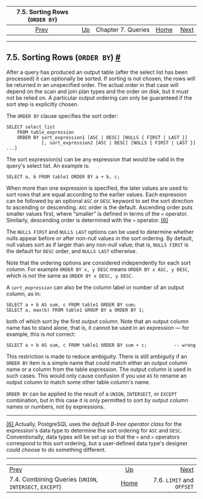 <!--?xml version="1.0" encoding="UTF-8" standalone="no"?-->

|                          7.5. Sorting Rows (`ORDER BY`)                         |                                         |                    |                                                       |                                                     |
| :-----------------------------------------------------------------------------: | :-------------------------------------- | :----------------: | ----------------------------------------------------: | --------------------------------------------------: |
| [Prev](queries-union.html "7.4. Combining Queries (UNION, INTERSECT, EXCEPT)")  | [Up](queries.html "Chapter 7. Queries") | Chapter 7. Queries | [Home](index.html "PostgreSQL 17devel Documentation") |  [Next](queries-limit.html "7.6. LIMIT and OFFSET") |

***

## 7.5. Sorting Rows (`ORDER BY`) [#](#QUERIES-ORDER)

[]()[]()

After a query has produced an output table (after the select list has been processed) it can optionally be sorted. If sorting is not chosen, the rows will be returned in an unspecified order. The actual order in that case will depend on the scan and join plan types and the order on disk, but it must not be relied on. A particular output ordering can only be guaranteed if the sort step is explicitly chosen.

The `ORDER BY` clause specifies the sort order:

    SELECT select_list
        FROM table_expression
        ORDER BY sort_expression1 [ASC | DESC] [NULLS { FIRST | LAST }]
                 [, sort_expression2 [ASC | DESC] [NULLS { FIRST | LAST }] ...]

The sort expression(s) can be any expression that would be valid in the query's select list. An example is:

    SELECT a, b FROM table1 ORDER BY a + b, c;

When more than one expression is specified, the later values are used to sort rows that are equal according to the earlier values. Each expression can be followed by an optional `ASC` or `DESC` keyword to set the sort direction to ascending or descending. `ASC` order is the default. Ascending order puts smaller values first, where “smaller” is defined in terms of the `<` operator. Similarly, descending order is determined with the `>` operator. [\[6\]](#ftn.id-1.5.6.9.5.10)

The `NULLS FIRST` and `NULLS LAST` options can be used to determine whether nulls appear before or after non-null values in the sort ordering. By default, null values sort as if larger than any non-null value; that is, `NULLS FIRST` is the default for `DESC` order, and `NULLS LAST` otherwise.

Note that the ordering options are considered independently for each sort column. For example `ORDER BY x, y DESC` means `ORDER BY x ASC, y DESC`, which is not the same as `ORDER BY x DESC, y DESC`.

A *`sort_expression`* can also be the column label or number of an output column, as in:

    SELECT a + b AS sum, c FROM table1 ORDER BY sum;
    SELECT a, max(b) FROM table1 GROUP BY a ORDER BY 1;

both of which sort by the first output column. Note that an output column name has to stand alone, that is, it cannot be used in an expression — for example, this is *not* correct:

    SELECT a + b AS sum, c FROM table1 ORDER BY sum + c;          -- wrong

This restriction is made to reduce ambiguity. There is still ambiguity if an `ORDER BY` item is a simple name that could match either an output column name or a column from the table expression. The output column is used in such cases. This would only cause confusion if you use `AS` to rename an output column to match some other table column's name.

`ORDER BY` can be applied to the result of a `UNION`, `INTERSECT`, or `EXCEPT` combination, but in this case it is only permitted to sort by output column names or numbers, not by expressions.

***

[\[6\] ](#id-1.5.6.9.5.10)Actually, PostgreSQL uses the *default B-tree operator class* for the expression's data type to determine the sort ordering for `ASC` and `DESC`. Conventionally, data types will be set up so that the `<` and `>` operators correspond to this sort ordering, but a user-defined data type's designer could choose to do something different.

***

|                                                                                 |                                                       |                                                     |
| :------------------------------------------------------------------------------ | :---------------------------------------------------: | --------------------------------------------------: |
| [Prev](queries-union.html "7.4. Combining Queries (UNION, INTERSECT, EXCEPT)")  |        [Up](queries.html "Chapter 7. Queries")        |  [Next](queries-limit.html "7.6. LIMIT and OFFSET") |
| 7.4. Combining Queries (`UNION`, `INTERSECT`, `EXCEPT`)                         | [Home](index.html "PostgreSQL 17devel Documentation") |                           7.6. `LIMIT` and `OFFSET` |
